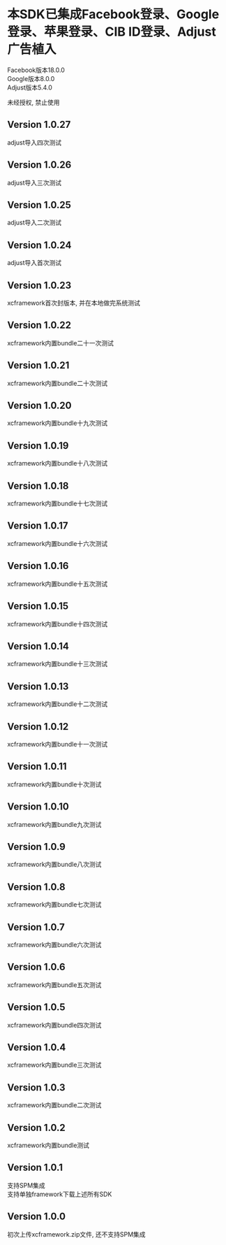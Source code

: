 # 本SDK已集成Facebook登录、Google登录、苹果登录、CIB ID登录、Adjust广告植入  
Facebook版本18.0.0  
Google版本8.0.0  
Adjust版本5.4.0  

未经授权, 禁止使用  

## Version 1.0.27  
adjust导入四次测试  

## Version 1.0.26  
adjust导入三次测试  

## Version 1.0.25  
adjust导入二次测试  

## Version 1.0.24  
adjust导入首次测试  

## Version 1.0.23  
xcframework首次封版本, 并在本地做完系统测试  

## Version 1.0.22  
xcframework内置bundle二十一次测试  

## Version 1.0.21  
xcframework内置bundle二十次测试  

## Version 1.0.20  
xcframework内置bundle十九次测试  

## Version 1.0.19  
xcframework内置bundle十八次测试  

## Version 1.0.18  
xcframework内置bundle十七次测试  

## Version 1.0.17  
xcframework内置bundle十六次测试  

## Version 1.0.16  
xcframework内置bundle十五次测试  

## Version 1.0.15  
xcframework内置bundle十四次测试  

## Version 1.0.14  
xcframework内置bundle十三次测试  

## Version 1.0.13  
xcframework内置bundle十二次测试  

## Version 1.0.12  
xcframework内置bundle十一次测试  

## Version 1.0.11  
xcframework内置bundle十次测试  

## Version 1.0.10  
xcframework内置bundle九次测试  

## Version 1.0.9  
xcframework内置bundle八次测试  

## Version 1.0.8  
xcframework内置bundle七次测试  

## Version 1.0.7  
xcframework内置bundle六次测试  

## Version 1.0.6  
xcframework内置bundle五次测试  

## Version 1.0.5  
xcframework内置bundle四次测试  

## Version 1.0.4  
xcframework内置bundle三次测试  

## Version 1.0.3  
xcframework内置bundle二次测试  

## Version 1.0.2  
xcframework内置bundle测试  

## Version 1.0.1  
支持SPM集成  
支持单独framework下载上述所有SDK  

## Version 1.0.0
初次上传xcframework.zip文件, 还不支持SPM集成
